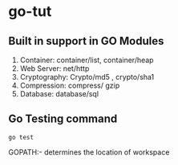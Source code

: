 # go-tut

## Built in support in GO Modules

1. Container: container/list, container/heap
2. Web Server: net/http
3. Cryptography: Crypto/md5 , crypto/sha1
4. Compression: compress/ gzip
5. Database: database/sql

## Go Testing command

`go test`

GOPATH:- determines the location of workspace  
